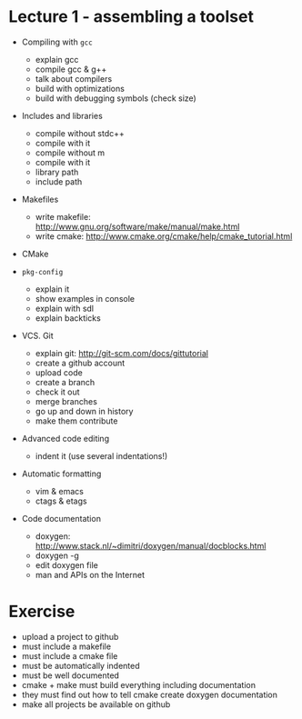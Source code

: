 # Lecture 1 - assembling a toolset

- Compiling with `gcc`
    - explain gcc
    - compile gcc & g++
    - talk about compilers
    - build with optimizations
    - build with debugging symbols (check size)

- Includes and libraries
    - compile without stdc++
    - compile with it
    - compile without m
    - compile with it
    - library path
    - include path
- Makefiles

    - write makefile: http://www.gnu.org/software/make/manual/make.html
    - write cmake: http://www.cmake.org/cmake/help/cmake_tutorial.html

- CMake
- `pkg-config`
    - explain it
    - show examples in console
    - explain with sdl
    - explain backticks
- VCS. Git

    - explain git: http://git-scm.com/docs/gittutorial
    - create a github account
    - upload code
    - create a branch
    - check it out
    - merge branches
    - go up and down in history
    - make them contribute
- Advanced code editing
    - indent it (use several indentations!)
- Automatic formatting
    - vim & emacs
    - ctags & etags
- Code documentation
    - doxygen: http://www.stack.nl/~dimitri/doxygen/manual/docblocks.html
    - doxygen -g
    - edit doxygen file
    - man and APIs on the Internet


# Exercise

- upload a project to github
- must include a makefile
- must include a cmake file
- must be automatically indented
- must be well documented
- cmake + make must build everything including documentation
- they must find out how to tell cmake create doxygen documentation
- make all projects be available on github

